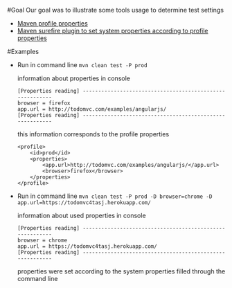 #Goal
Our goal was to illustrate some tools usage to determine test settings
* [Maven profile properties](https://github.com/automician/snippets/blob/master/java/properties/profile-properties-demo/pom.xml)
* [Maven surefire plugin to set system properties according to profile properties](https://github.com/automician/snippets/blob/master/java/properties/profile-properties-demo/pom.xml)
 
 

#Examples
* Run in command line ```mvn clean test -P prod```

    information about properties in console 
    ```
    [Properties reading] ---------------------------------------------------------
    browser = firefox
    app.url = http://todomvc.com/examples/angularjs/
    [Properties reading] ---------------------------------------------------------
    ```
    
    this information corresponds to the profile properties
    ```
    <profile>
        <id>prod</id>
        <properties>
            <app.url>http://todomvc.com/examples/angularjs/</app.url>
            <browser>firefox</browser>
        </properties>
    </profile>
    ```

* Run in command line ```mvn clean test -P prod -D browser=chrome -D app.url=https://todomvc4tasj.herokuapp.com/```

    information about used properties in console 
    ```
    [Properties reading] ---------------------------------------------------------
    browser = chrome
    app.url = https://todomvc4tasj.herokuapp.com/ 
    [Properties reading] ---------------------------------------------------------
    ```
  
    properties were set according to the system properties filled through the command line
   

    
   